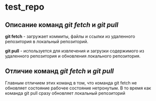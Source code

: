 # test_repo

## Описание команд *git fetch* и *git pull*

**git fetch** - загружает коммиты, файлы и ссылки из удаленного репозитория в локальный репозиторий.

**git pull** - используется для извлечения и загрузки содержимого из удаленного репозитория и обновления локального репозитория.

## Отличие команд *git fetch* и *git pull*

Главным отличием этих команд в том, что команда git fetch не обновляет состояние рабочее состояние нетронутым. В то время как команда git pull сразу обновляет локальный репозиторий
